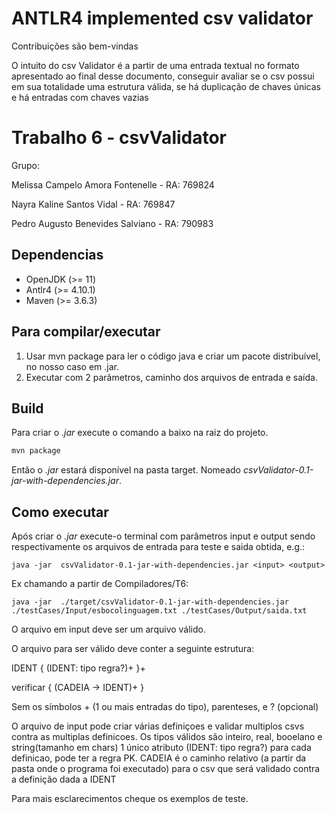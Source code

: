 # ANTLR4 implemented csv validator
Contribuições são bem-vindas

O intuito do csv Validator é a partir de uma entrada textual no formato apresentado ao final desse documento,
conseguir avaliar se o csv possui em sua totalidade uma estrutura válida, se há duplicação de chaves únicas
e há entradas com chaves vazias

# Trabalho 6 - csvValidator 

Grupo:

Melissa Campelo Amora Fontenelle - RA: 769824

Nayra Kaline Santos Vidal - RA: 769847

Pedro Augusto Benevides Salviano - RA: 790983

## Dependencias
- OpenJDK (>= 11)
- Antlr4 (>= 4.10.1)
- Maven (>= 3.6.3)

## Para compilar/executar
1. Usar mvn package para ler o código java e criar um pacote distribuível, no nosso caso em .jar.
2. Executar com 2 parâmetros, caminho dos arquivos de entrada e saída.

## Build
Para criar o *.jar* execute o comando a baixo na raiz do projeto.
```bash
mvn package
```
Então o *.jar* estará disponível na pasta target.
Nomeado *csvValidator-0.1-jar-with-dependencies.jar*. 

## Como executar
Após criar o *.jar* execute-o terminal com parâmetros input e output sendo respectivamente os arquivos de entrada para teste e saida 
obtida, e.g.:
```
java -jar  csvValidator-0.1-jar-with-dependencies.jar <input> <output>
```
Ex chamando a partir de Compiladores/T6:
```
java -jar  ./target/csvValidator-0.1-jar-with-dependencies.jar ./testCases/Input/esbocolinguagem.txt ./testCases/Output/saida.txt
```

O arquivo em input deve ser um arquivo válido.

O arquivo para ser válido deve conter a seguinte estrutura: 

IDENT {
    (IDENT: tipo regra?)+
}+

verificar {
    (CADEIA -> IDENT)+
}

Sem os símbolos + (1 ou mais entradas do tipo), parenteses, e ? (opcional)

O arquivo de input pode criar várias definiçoes e validar multiplos csvs contra as multiplas definicoes.
Os tipos válidos são inteiro, real, booelano e string(tamanho em chars)
1 único atributo (IDENT: tipo regra?) para cada definicao, pode ter a regra PK.
CADEIA é o caminho relativo (a partir da pasta onde o programa foi executado) para o csv que será validado contra a definição dada a IDENT

Para mais esclarecimentos cheque os exemplos de teste.
